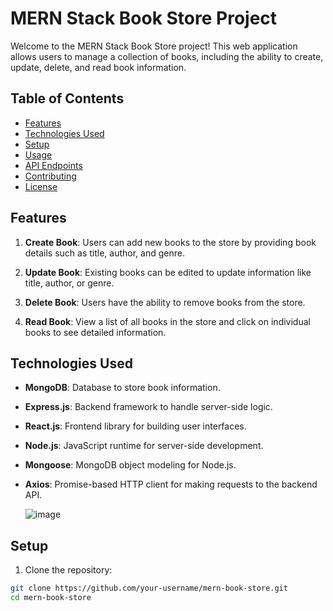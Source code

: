 # MERN Stack Book Store Project

Welcome to the MERN Stack Book Store project! This web application allows users to manage a collection of books, including the ability to create, update, delete, and read book information.

## Table of Contents
- [Features](#features)
- [Technologies Used](#technologies-used)
- [Setup](#setup)
- [Usage](#usage)
- [API Endpoints](#api-endpoints)
- [Contributing](#contributing)
- [License](#license)

## Features

1. **Create Book**: Users can add new books to the store by providing book details such as title, author, and genre.

2. **Update Book**: Existing books can be edited to update information like title, author, or genre.

3. **Delete Book**: Users have the ability to remove books from the store.

4. **Read Book**: View a list of all books in the store and click on individual books to see detailed information.


## Technologies Used

- **MongoDB**: Database to store book information.
- **Express.js**: Backend framework to handle server-side logic.
- **React.js**: Frontend library for building user interfaces.
- **Node.js**: JavaScript runtime for server-side development.
- **Mongoose**: MongoDB object modeling for Node.js.
- **Axios**: Promise-based HTTP client for making requests to the backend API.

  ![image](https://github.com/aayushhh44/Book-Store/assets/110235375/ca7f4353-2324-4ec0-b4d1-9772376fc161)


## Setup

1. Clone the repository:

```bash
git clone https://github.com/your-username/mern-book-store.git
cd mern-book-store



